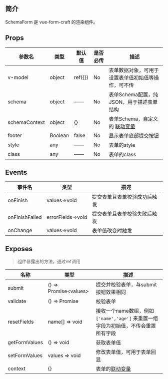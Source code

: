 ## 简介

SchemaForm 是 vue-form-craft 的渲染组件。

<div class='login'></div>

## Props

| 参数名        | 类型    | 默认值  | 是否必传 | 描述                                               |
| ------------- | ------- | ------- | -------- | -------------------------------------------------- |
| v-model       | object  | ref({}) | No       | 表单数据对象，可用于设置表单值初始值等操作，可不传 |
| schema        | object  | ——      | No       | 表单Schema配置，纯JSON，用于描述表单结构           |
| schemaContext | object  | {}      | No       | 表单Schema，自定义的 [联动变量](/document/linkage) |
| footer        | Boolean | false   | No       | 显示表单底部提交按钮                               |
| style         | any     | ——      | No       | 表单的style                                        |
| class         | any     | ——      | No       | 表单的class                                        |


## Events

| 事件名         | 类型              | 描述                         |
| -------------- | ----------------- | ---------------------------- |
| onFinish       | values=>void      | 提交表单且表单校验成功后触发 |
| onFinishFailed | errorFields=>void | 提交表单且表单校验失败后触发 |
| onChange       | values=>void      | 表单值改变时触发             |

## Exposes

>组件暴露出的方法，通过ref调用

| 名称          | 类型                    | 描述                                                                              |
| ------------- | ----------------------- | --------------------------------------------------------------------------------- |
| submit        | () => Promise\<values\> | 提交并校验表单，与submit按钮效果相同                                              |
| validate      | () => Promise           | 校验表单                                                                          |
| resetFields   | name[] => void          | 接收一个name数组，例如`['name','age']` 来重置一组字段为初始值，不传会重置所有字段 |
| getFormValues | () => void              | 获取表单值                                                                        |
| setFormValues | values => void          | 修改表单值，可用于表单回显                                                        |
| context       | {}                      | 表单的[联动变量](/document/linkage)                                               |




